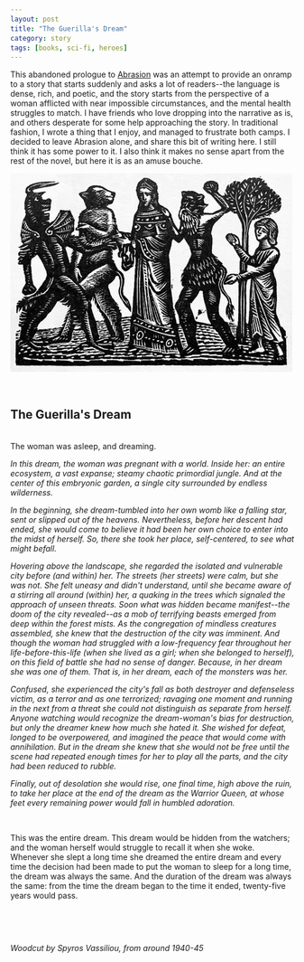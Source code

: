 ```yaml
---
layout: post
title: "The Guerilla's Dream"
category: story
tags: [books, sci-fi, heroes]
---
```


This abandoned prologue to [Abrasion](http://www.imby.net/20170525/abrasion) was an attempt to provide an onramp to a story that starts suddenly and asks a lot of readers--the language is dense, rich, and poetic, and the story starts from the perspective of a woman afflicted with near impossible circumstances, and the mental health struggles to match. I have friends who love dropping into the narrative as is, and others desperate for some help approaching the story. In traditional fashion, I wrote a thing that I enjoy, and managed to frustrate both camps. I decided to leave Abrasion alone, and share this bit of writing here. I still think it has some power to it. I also think it makes no sense apart from the rest of the novel, but here it is as an amuse bouche. 

<img src='/assets/beasts.jpg' width='500'> 

&nbsp; <br />
## The Guerilla's Dream

&nbsp; <br />
The woman was asleep, and dreaming.

*In this dream, the woman was pregnant with a world. Inside her: an entire ecosystem, a vast expanse; steamy chaotic primordial jungle. And at the center of this embryonic garden, a single city surrounded by endless wilderness.* 
 
*In the beginning, she dream-tumbled into her own womb like a falling star, sent or slipped out of the heavens. Nevertheless, before her descent had ended, she would come to believe it had been her own choice to enter into the midst of herself. So, there she took her place, self-centered, to see what might befall.*

*Hovering above the landscape, she regarded the isolated and vulnerable city before (and within) her. The streets (her streets) were calm, but she was not. She felt uneasy and didn't understand, until she became aware of a stirring all around (within) her, a quaking in the trees which signaled the approach of unseen threats. Soon what was hidden became manifest--the doom of the city revealed--as a mob of terrifying beasts emerged from deep within the forest mists. As the congregation of mindless creatures assembled, she knew that the destruction of the city was imminent. And though the woman had struggled with a low-frequency fear throughout her life-before-this-life (when she lived as a girl; when she belonged to herself), on this field of battle she had no sense of danger. Because, in her dream she was one of them. That is, in her dream, each of the monsters was her.* 

*Confused, she experienced the city's fall as both destroyer and defenseless victim, as a terror and as one terrorized; ravaging one moment and running in the next from a threat she could not distinguish as separate from herself. Anyone watching would recognize the dream-woman's bias for destruction, but only the dreamer knew how much she hated it. She wished for defeat, longed to be overpowered, and imagined the peace that would come with annihilation. But in the dream she knew that she would not be free until the scene had repeated enough times for her to play all the parts, and the city had been reduced to rubble.*
 
*Finally, out of desolation she would rise, one final time, high above the ruin, to take her place at the end of the dream as the Warrior Queen, at whose feet every remaining power would fall in humbled adoration.*
 
&nbsp; <br />

This was the entire dream. This dream would be hidden from the watchers; and the woman herself would struggle to recall it when she woke. Whenever she slept a long time she dreamed the entire dream and every time the decision had been made to put the woman to sleep for a long time, the dream was always the same. And the duration of the dream was always the same: from the time the dream began to the time it ended, twenty-five years would pass. 


&nbsp; <br />

&nbsp; <br />

*Woodcut by Spyros Vassiliou, from around 1940-45*
